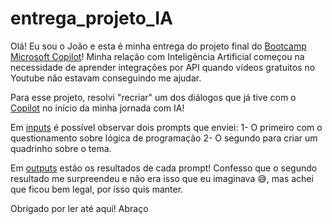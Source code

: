 # entrega_projeto_IA

Olá! Eu sou o João e esta é minha entrega do projeto final do [Bootcamp Microsoft Copilot](https://web.dio.me/track/microsoft-copilot-ai)!
Minha relação com Inteligência Artificial começou na necessidade de aprender integrações por API quando vídeos gratuitos no Youtube não estavam conseguindo me ajudar. 

Para esse projeto, resolvi "recriar" um dos diálogos que já tive com o [Copilot](https://copilot.microsoft.com/) no início da minha jornada com IA!

Em [inputs](https://github.com/jvchosta/entrega_projeto_IA/tree/main/inputs) é possível observar dois prompts que enviei: 
1- O primeiro com o questionamento sobre lógica de programação
2- O segundo para criar um quadrinho sobre o tema.

Em [outputs](https://github.com/jvchosta/entrega_projeto_IA/tree/main/outputs}) estão os resultados de cada prompt! 
Confesso que o segundo resultado me surpreendeu e não era isso que eu imaginava 😅, mas achei que ficou bem legal, por isso quis manter.

Obrigado por ler até aqui!
Abraço
